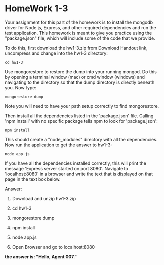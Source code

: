 <h1> HomeWork 1-3 </h1>

Your assignment for this part of the homework is to install the mongodb driver for Node.js, Express, and other required dependencies and run the test application. This homework is meant to give you practice using the "package.json" file, which will include some of the code that we provide.

To do this, first download the hw1-3.zip from Download Handout link, uncompress and change into the hw1-3 directory:

	cd hw1-3
Use mongorestore to restore the dump into your running mongod. Do this by opening a terminal window (mac) or cmd window (windows) and navigating to the directory so that the dump directory is directly beneath you. Now type:

	mongorestore dump
Note you will need to have your path setup correctly to find mongorestore.

Then install all the dependencies listed in the 'package.json' file. Calling 'npm install' with no specific package tells npm to look for 'package.json':

	npm install
This should create a "node_modules" directory with all the dependencies. Now run the application to get the answer to hw1-3:

	node app.js
If you have all the dependencies installed correctly, this will print the message 'Express server started on port 8080'. Navigate to 'localhost:8080' in a browser and write the text that is displayed on that page in the text box below.


Answer:

1) Download and unzip hw1-3.zip

2) cd hw1-3

3) mongorestore dump

4) npm install

5) node app.js

6) Open Browser and go to localhost:8080 


<strong> the answer is: "Hello, Agent 007."</strong>